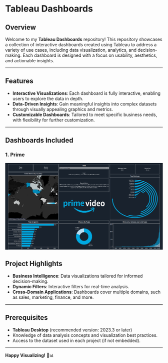 # Tableau Dashboards

## Overview

Welcome to my **Tableau Dashboards** repository! This repository showcases a collection of interactive dashboards created using Tableau to address a variety of use cases, including data visualization, analytics, and decision-making. Each dashboard is designed with a focus on usability, aesthetics, and actionable insights.

---

## Features

- **Interactive Visualizations**: Each dashboard is fully interactive, enabling users to explore the data in depth.
- **Data-Driven Insights**: Gain meaningful insights into complex datasets through visually appealing graphics and metrics.
- **Customizable Dashboards**: Tailored to meet specific business needs, with flexibility for further customization.

---

## Dashboards Included

### 1. **Prime**
![](https://github.com/harshakalluri1403/Tableau-Dashboards/blob/048bf9ce0eafa28f17e519500eda314c32d96589/Readmess/Screenshot%202024-11-21%20204644.png)
## Project Highlights

- **Business Intelligence**: Data visualizations tailored for informed decision-making.
- **Dynamic Filters**: Interactive filters for real-time analysis.
- **Cross-Domain Applications**: Dashboards cover multiple domains, such as sales, marketing, finance, and more.

---

## Prerequisites

- **Tableau Desktop** (recommended version: 2023.3 or later)
- Knowledge of data analysis concepts and visualization best practices.
- Access to the dataset used in each project (if not embedded).

---

**Happy Visualizing!** 🎨📊

